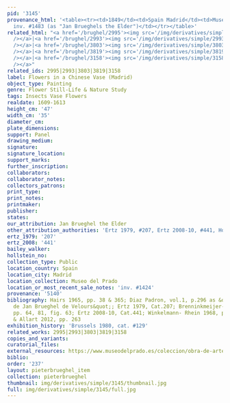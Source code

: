 ```yaml
---
pid: '3145'
provenance_html: '<table><tr><td>1849</td><td>Spain Madrid</td><td>Museo del Prado
  inv. #1483 (as "Jan Brueghels the Elder")</td></tr></table>'
related_html: "<a href='/brughel/2995'><img src='/img/derivatives/simple/2995/thumbnail.jpg'
  /></a>|<a href='/brughel/2993'><img src='/img/derivatives/simple/2993/thumbnail.jpg'
  /></a>|<a href='/brughel/3803'><img src='/img/derivatives/simple/3803/thumbnail.jpg'
  /></a>|<a href='/brughel/3819'><img src='/img/derivatives/simple/3819/thumbnail.jpg'
  /></a>|<a href='/brughel/3158'><img src='/img/derivatives/simple/3158/thumbnail.jpg'
  /></a>"
related_ids: 2995|2993|3803|3819|3158
label: Flowers in a Chinese Vase (Madrid)
object_type: Painting
genre: Flower Still-Life & Nature Study
tags: Insects Vase Flowers
realdate: 1609-1613
height_cm: '47'
width_cm: '35'
diameter_cm: 
plate_dimensions: 
support: Panel
drawing_medium: 
signature: 
signature_location: 
support_marks: 
further_inscription: 
collaborators: 
collaborator_notes: 
collectors_patrons: 
print_type: 
print_notes: 
printmaker: 
publisher: 
states: 
our_attribution: Jan Brueghel the Elder
other_attribution_authorities: 'Ertz 1979, #207, Ertz 2008-10, #441, Honig database'
ertz_1979: '207'
ertz_2008: '441'
bailey_walker: 
hollstein_no: 
collection_type: Public
location_country: Spain
location_city: Madrid
location_collection: Museo del Prado
location_or_most_recent_sale_notes: 'inv. #1424'
provenance: '5140'
bibliography: Hairs 1965, pp. 38 & 365; Diaz Padron, vol.1, p.296 as &quot;taller
  de Jan Brueghel de Velours&quot;; Ertz 1979, Cat.207; Brenninkmeijer-de Rooij 1996,
  pp. 64, 81, fig. 63; Ertz 2008-10, Cat.441; Winkelmann- Rhein 1968, pp.38; Currie
  & Allart 2012, pp. 263
exhibition_history: 'Brussels 1980, cat. #129'
related_works: 2995|2993|3803|3819|3158
copies_and_variants: 
curatorial_files: 
external_resources: https://www.museodelprado.es/coleccion/obra-de-arte/florero/f0f402d1-5eee-4414-a306-4232a3568b6f
biblio: 
order: '237'
layout: pieterbrueghel_item
collection: pieterbrueghel
thumbnail: img/derivatives/simple/3145/thumbnail.jpg
full: img/derivatives/simple/3145/full.jpg
---
```

